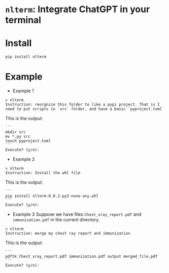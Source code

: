# `nlterm`: Integrate ChatGPT in your terminal

# Install
```
pip install nlterm
```

# Example

- Example 1
````
> nlterm
Instruction: reorgnize this folder to like a pypi project. That is I need to put scripts in `src` folder, and have a basic `pyproject.toml`
````
This is the output:
````
```
mkdir src
mv *.py src
touch pyproject.toml
```
Execute? (y/n): 
````

- Example 2
````
> nlterm
Instruction: Install the whl file
````

This is the output:
````
```
pip install nlterm-0.0.2-py3-none-any.whl
```
Execute? (y/n): 
````

- Example 3
Suppose we have files `Chest_xray_report.pdf` and `immunization.pdf` in the current directory.

````
> nlterm
Instruction: merge my chest ray report and immunization
````
This is the output:
````
```
pdftk Chest_xray_report.pdf immunization.pdf output merged_file.pdf
```
Execute? (y/n): 
````
